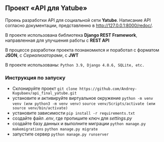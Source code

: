 ## Проект «API для Yatube»
Проекь разработки API для социальной сети **Yatube**. Написание API согласно документации, представленно в http://127.0.0.1:8000/redoc/.

В проекте использована библиотека **Django REST Framework**, направленная для улучшения работы с **REST API**

В процессе разработки проекта познакомился и поработал с форматом **JSON**, с _Сериализаторами_, с **JWT** 

В проекте использованы: `Python 3.9, Django 4.0.6, SQLite, etc.`

### Инструкция по запуску
- Склонируйте проект `git clone https://github.com/Andrey-Kugubaev/api_final_yatube.git`
- установите и активируйте виртуальное окружение `python -m venv venv (или python3 -m venv venv)` `source venv/Scripts/activate (или source venv/bin/activate)`
- установите зависимости `pip install -r requirements.txt`
- создайте файл _.env_, где пропишите ключ для _settings.py_
- создайте базу данных и выполните миграции `python manage.py makemigrations` `python manage.py migrate`
- запустите сервер `python manage.py runserver`
